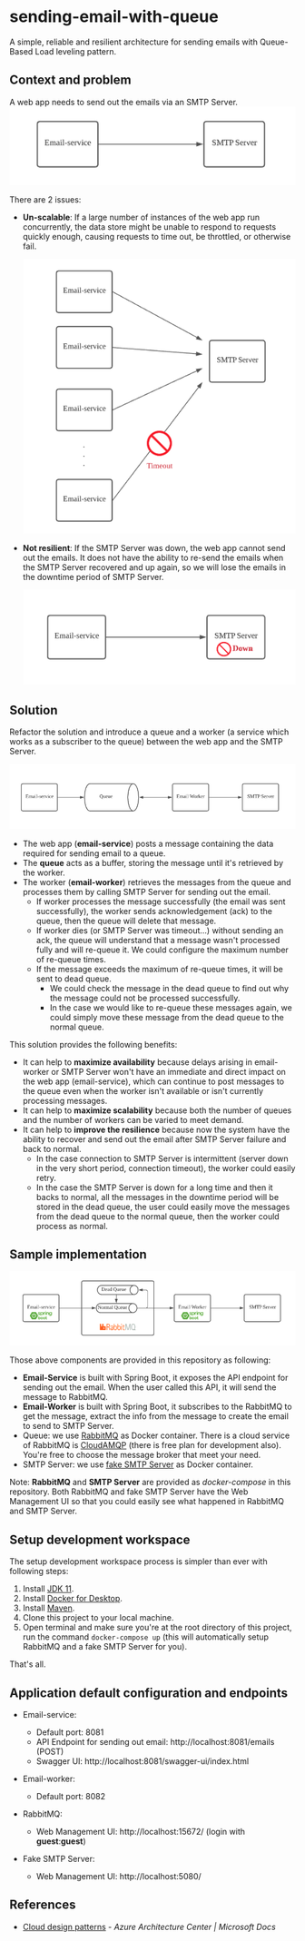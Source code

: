 # sending-email-with-queue

A simple, reliable and resilient architecture for sending emails with Queue-Based Load leveling pattern.

## Context and problem

A web app needs to send out the emails via an SMTP Server.
![Current Architecture](images/current_implementation.png)

There are 2 issues:

- **Un-scalable**: If a large number of instances of the web app run concurrently, the data store might be unable to
  respond to requests quickly enough, causing requests to time out, be throttled, or otherwise fail.
  
  ![Unscalable issue](images/unscalable_issue.png)
  
- **Not resilient**: If the SMTP Server was down, the web app cannot send out the emails. It does not have the ability
  to re-send the emails when the SMTP Server recovered and up again, so we will lose the emails in the downtime period
  of SMTP Server.
  
  ![SMTP Server Down issue](images/smtp_server_down.png)
  

## Solution

Refactor the solution and introduce a queue and a worker (a service which works as a subscriber to the queue) between
the web app and the SMTP Server.

![Email Sending Architecture](images/email_sending_architecture.png)

- The web app (**email-service**) posts a message containing the data required for sending email to a queue.
- The **queue** acts as a buffer, storing the message until it's retrieved by the worker.
- The worker (**email-worker**) retrieves the messages from the queue and processes them by calling SMTP Server for
  sending out the email.
  - If worker processes the message successfully (the email was sent successfully), the worker sends acknowledgement (ack) to the queue, then the queue will delete that message.
  - If worker dies (or SMTP Server was timeout...) without sending an ack, the queue will understand that a message
    wasn't processed fully and will re-queue it. We could configure the maximum number of re-queue times.
  - If the message exceeds the maximum of re-queue times, it will be sent to dead queue.
    - We could check the message in the dead queue to find out why the message could not be processed successfully.
    - In the case we would like to re-queue these messages again, we could simply move these message from the dead queue to the normal queue.

This solution provides the following benefits:

- It can help to **maximize availability** because delays arising in email-worker or SMTP Server won't have an immediate
  and direct impact on the web app (email-service), which can continue to post messages to the queue even when the
  worker isn't available or isn't currently processing messages.
- It can help to **maximize scalability** because both the number of queues and the number of workers can be varied to
  meet demand.
- It can help to **improve the resilience** because now the system have the ability to recover and send out the email
  after SMTP Server failure and back to normal.
  - In the case connection to SMTP Server is intermittent (server down in the very short period, connection timeout),
    the worker could easily retry.
  - In the case the SMTP Server is down for a long time and then it backs to normal, all the messages in the downtime period will be stored in the dead queue, the user could easily move the messages from the dead queue to the normal queue, then the worker could process as normal.

## Sample implementation

![Sample implementation](images/implementation.png)

Those above components are provided in this repository as following:

- **Email-Service** is built with Spring Boot, it exposes the API endpoint for sending out the email. When the user
  called this API, it will send the message to RabbitMQ.
- **Email-Worker** is built with Spring Boot, it subscribes to the RabbitMQ to get the message, extract the info from
  the message to create the email to send to SMTP Server.
- Queue: we use [RabbitMQ](https://www.rabbitmq.com/) as Docker container. There is a cloud service of RabbitMQ
  is [CloudAMQP](https://www.cloudamqp.com/) (there is free plan for development also). You're free to choose the
  message broker that meet your need.
- SMTP Server: we use [fake SMTP Server](https://github.com/gessnerfl/fake-smtp-server) as Docker container.

Note: **RabbitMQ** and **SMTP Server** are provided as _docker-compose_ in this repository. Both RabbitMQ and fake SMTP
Server have the Web Management UI so that you could easily see what happened in RabbitMQ and SMTP Server.

## Setup development workspace

The setup development workspace process is simpler than ever with following steps:

1. Install [JDK 11](https://www.oracle.com/java/technologies/javase-jdk11-downloads.html).
1. Install [Docker for Desktop](https://www.docker.com/products/docker-desktop).
1. Install [Maven](https://maven.apache.org/download.cgi?Preferred=ftp://mirror.reverse.net/pub/apache/).
1. Clone this project to your local machine.
1. Open terminal and make sure you're at the root directory of this project, run the command ```docker-compose up``` (this will automatically setup RabbitMQ and a fake SMTP Server for you).

That's all.

## Application default configuration and endpoints

- Email-service:
  - Default port: 8081
  - API Endpoint for sending out email: http://localhost:8081/emails (POST)
  - Swagger UI: http://localhost:8081/swagger-ui/index.html

- Email-worker:
  - Default port: 8082

- RabbitMQ:
  - Web Management UI: http://localhost:15672/ (login with **guest**:**guest**)

- Fake SMTP Server:
  - Web Management UI: http://localhost:5080/

## References
- [Cloud design patterns](https://docs.microsoft.com/en-us/azure/architecture/patterns/) - *Azure Architecture Center |
  Microsoft Docs*

  
